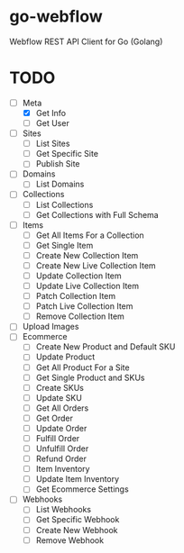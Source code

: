 # go-webflow
Webflow REST API Client for Go (Golang)

# TODO
- [ ] Meta
  - [x] Get Info
  - [ ] Get User
- [ ] Sites
  - [ ] List Sites
  - [ ] Get Specific Site
  - [ ] Publish Site
- [ ] Domains
  - [ ] List Domains
- [ ] Collections
  - [ ] List Collections
  - [ ] Get Collections with Full Schema
- [ ] Items
  - [ ] Get All Items For a Collection
  - [ ] Get Single Item
  - [ ] Create New Collection Item
  - [ ] Create New Live Collection Item
  - [ ] Update Collection Item
  - [ ] Update Live Collection Item
  - [ ] Patch Collection Item
  - [ ] Patch Live Collection Item
  - [ ] Remove Collection Item
- [ ] Upload Images
- [ ] Ecommerce
  - [ ] Create New Product and Default SKU
  - [ ] Update Product
  - [ ] Get All Product For a Site
  - [ ] Get Single Product and SKUs
  - [ ] Create SKUs
  - [ ] Update SKU
  - [ ] Get All Orders
  - [ ] Get Order
  - [ ] Update Order
  - [ ] Fulfill Order
  - [ ] Unfulfill Order
  - [ ] Refund Order
  - [ ] Item Inventory
  - [ ] Update Item Inventory
  - [ ] Get Ecommerce Settings
- [ ] Webhooks
  - [ ] List Webhooks
  - [ ] Get Specific Webhook
  - [ ] Create New Webhook
  - [ ] Remove Webhook
